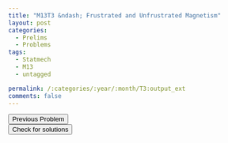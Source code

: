 ```yaml
---
title: "M13T3 &ndash; Frustrated and Unfrustrated Magnetism"
layout: post
categories:
  - Prelims
  - Problems
tags:
  - Statmech
  - M13
  - untagged

permalink: /:categories/:year/:month/T3:output_ext
comments: false
---
```

<object data="2013M3T.pdf" type="application/pdf" width="100%" height="500"></object>

<div class='navbar'>
	<div float='left'><button onclick="window.location='T2.html'" >Previous Problem</button></div>
	<div float='center'><button onclick="window.location='https://princetonprelim.com/prelim/30/'">Check for solutions</button></div>
	<div float='right'><button onclick="window.location='M1.html'" style='visibility: hidden;'> Next Problem</button></div>
</div>
